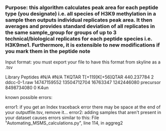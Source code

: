 ### Purpose: this algorithm calculates peak area for each peptide type (you designate) i.e. all species of H3K9 methylation in a sample then outputs individual replicates peak area. It then averages and provides standard deviation of all replicates in the same sample_group for groups of up to 3 technical/biological replicates for each peptide species i.e. H3K9me1. Furthermore, it is extensible to new modifications if you mark them in the peptide note  


Input format: you must export your file to have this format from skyline as a .tsv


Library Peptides		#N/A	#N/A	TKQTAR	T[+119]K[+56]QTAR	440.237784	2	ddcc-0-1.raw	14747159552	13504712704	16763347	1242446080	precursor	8498734080	0	K4un

known possible errors:

error1: if you get an Index traceback error there may be space at the end of your outputfile.tsv, remove it...
error2: adding samples that aren't present in your dataset causes errors similar to this: File "Automating_MSMS_calculations.py", line 114, in aggreg2   


